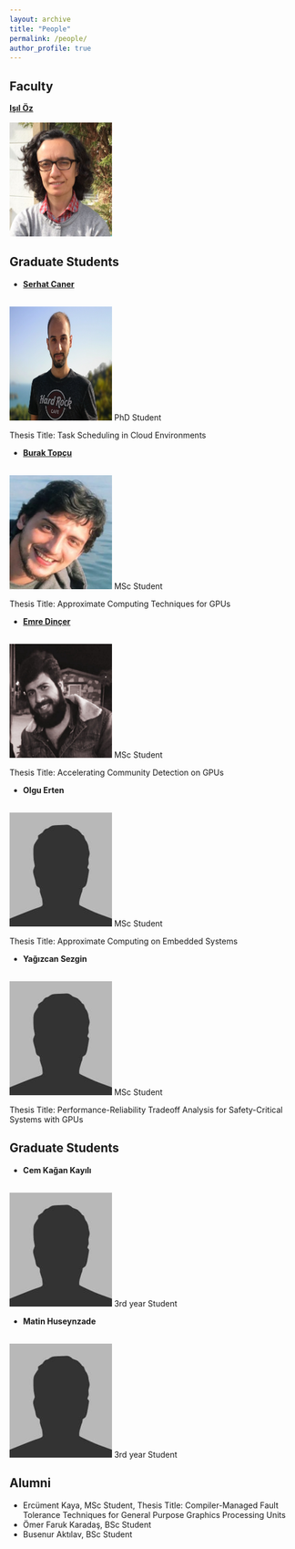 ```yaml
---
layout: archive
title: "People"
permalink: /people/
author_profile: true
---
```


Faculty
---

**[Işıl Öz](https://www.linkedin.com/in/isiloz/)**<br/><br/>
<img src='/images/isil_oz.png' width="180" height="200">

Graduate Students
---

- **[Serhat Caner](https://www.linkedin.com/in/serhatcaner/)**<br/><br/>
<img src='/images/ra_serhat_caner.png' width="180" height="200">
 PhD Student<br/>
 
 Thesis Title: Task Scheduling in Cloud Environments
 
- **[Burak Topçu](https://tr.linkedin.com/in/burak-topcu)**<br/><br/>
<img src='/images/burak_topcu.png' width="180" height="200">
 MSc Student<br/>
 
 Thesis Title: Approximate Computing Techniques for GPUs

- **[Emre Dinçer](https://www.linkedin.com/in/emredncr)**<br/><br/>
<img src='/images/emre_dincer.jpeg' width="180" height="200">
 MSc Student<br/>
 
 Thesis Title: Accelerating Community Detection on GPUs

- **Olgu Erten**<br/><br/>
<img src='/images/bio-photo.jpg' width="180" height="200">
 MSc Student<br/>
 
 Thesis Title: Approximate Computing on Embedded Systems
 
- **Yağızcan Sezgin**<br/><br/>
<img src='/images/bio-photo.jpg' width="180" height="200">
 MSc Student<br/>
 
 Thesis Title: Performance-Reliability Tradeoff Analysis for Safety-Critical Systems with GPUs
 
Graduate Students
---

- **Cem Kağan Kayılı**<br/><br/>
<img src='/images/bio-photo.jpg' width="180" height="200">
 3rd year Student<br/>
 
 - **Matin Huseynzade**<br/><br/>
<img src='/images/bio-photo.jpg' width="180" height="200">
 3rd year Student<br/>
 
Alumni
---

- Ercüment Kaya, MSc Student, Thesis Title: Compiler-Managed Fault Tolerance Techniques for General Purpose Graphics Processing Units
- Ömer Faruk Karadaş, BSc Student
- Busenur Aktılav, BSc Student
